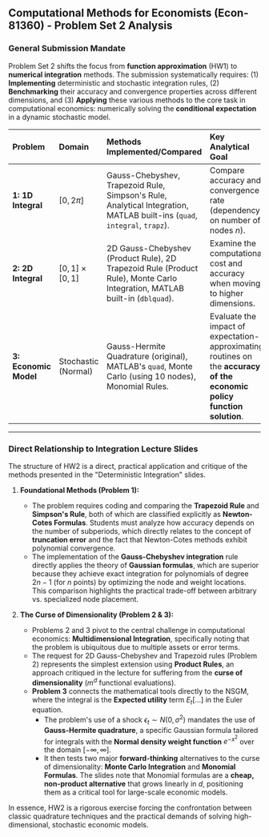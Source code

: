 ## Computational Methods for Economists (Econ-81360) - Problem Set 2 Analysis

### General Submission Mandate

Problem Set 2 shifts the focus from **function approximation** (HW1) to **numerical integration** methods. The submission systematically requires: (1) **Implementing** deterministic and stochastic integration rules, (2) **Benchmarking** their accuracy and convergence properties across different dimensions, and (3) **Applying** these various methods to the core task in computational economics: numerically solving the **conditional expectation** in a dynamic stochastic model.

| Problem | Domain | Methods Implemented/Compared | Key Analytical Goal |
| :--- | :--- | :--- | :--- |
| **1: 1D Integral** | $[0, 2\pi]$ | Gauss-Chebyshev, Trapezoid Rule, Simpson's Rule, Analytical Integration, MATLAB built-ins (`quad`, `integral`, `trapz`). | Compare accuracy and convergence rate (dependency on number of nodes $n$). |
| **2: 2D Integral** | $[0, 1] \times [0, 1]$ | 2D Gauss-Chebyshev (Product Rule), 2D Trapezoid Rule (Product Rule), Monte Carlo Integration, MATLAB built-in (`dblquad`). | Examine the computational cost and accuracy when moving to higher dimensions. |
| **3: Economic Model** | Stochastic (Normal) | Gauss-Hermite Quadrature (original), MATLAB's `quad`, Monte Carlo (using 10 nodes), Monomial Rules. | Evaluate the impact of expectation-approximating routines on the **accuracy of the economic policy function solution**. |

***

### Direct Relationship to Integration Lecture Slides

The structure of HW2 is a direct, practical application and critique of the methods presented in the "Deterministic Integration" slides.

1.  **Foundational Methods (Problem 1):**
    * The problem requires coding and comparing the **Trapezoid Rule** and **Simpson's Rule**, both of which are classified explicitly as **Newton-Cotes Formulas**. Students must analyze how accuracy depends on the number of subperiods, which directly relates to the concept of **truncation error** and the fact that Newton-Cotes methods exhibit polynomial convergence.
    * The implementation of the **Gauss-Chebyshev integration** rule directly applies the theory of **Gaussian formulas**, which are superior because they achieve exact integration for polynomials of degree $2n-1$ (for $n$ points) by optimizing the node and weight locations. This comparison highlights the practical trade-off between arbitrary vs. specialized node placement.

2.  **The Curse of Dimensionality (Problem 2 & 3):**
    * Problems 2 and 3 pivot to the central challenge in computational economics: **Multidimensional Integration**, specifically noting that the problem is ubiquitous due to multiple assets or error terms.
    * The request for 2D Gauss-Chebyshev and Trapezoid rules (Problem 2) represents the simplest extension using **Product Rules**, an approach critiqued in the lecture for suffering from the **curse of dimensionality** ($m^d$ functional evaluations).
    * **Problem 3** connects the mathematical tools directly to the NSGM, where the integral is the **Expected utility** term $E_{t}[\dots]$ in the Euler equation.
        * The problem's use of a shock $\epsilon_t \sim N(0, \sigma^2)$ mandates the use of **Gauss-Hermite quadrature**, a specific Gaussian formula tailored for integrals with the **Normal density weight function** $e^{-x^2}$ over the domain $[-\infty, \infty]$.
        * It then tests two major **forward-thinking** alternatives to the curse of dimensionality: **Monte Carlo Integration** and **Monomial Formulas**. The slides note that Monomial formulas are a **cheap, non-product alternative** that grows linearly in $d$, positioning them as a critical tool for large-scale economic models.

In essence, HW2 is a rigorous exercise forcing the confrontation between classic quadrature techniques and the practical demands of solving high-dimensional, stochastic economic models.

